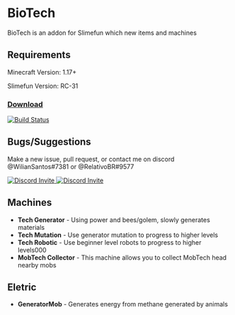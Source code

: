 # BioTech
BioTech is an addon for Slimefun which new items and machines

## Requirements

Minecraft Version: 1.17+

Slimefun Version: RC-31


### [Download](https://thebusybiscuit.github.io/builds/wilianSantosBR/BioTech/main/)
[![Build Status](https://thebusybiscuit.github.io/builds/wilianSantosBR/BioTech/main/badge.svg)](https://thebusybiscuit.github.io/builds/wilianSantosBR/BioTech/main)


## Bugs/Suggestions

Make a new issue, pull request, or contact me on discord @WilianSantos#7381 or @RelativoBR#9577

<p>
  <a href="https://discord.gg/slimefun">
    <img src="https://discordapp.com/api/guilds/565557184348422174/widget.png?style=banner3" alt="Discord Invite"/>
  </a>
  <a href="https://discord.gg/SqD3gg5SAU">
    <img src="https://discordapp.com/api/guilds/809178621424041997/widget.png?style=banner3" alt="Discord Invite"/>
  </a>
</p>


## Machines
- **Tech Generator** - Using power and bees/golem, slowly generates materials
- **Tech Mutation** - Use generator mutation to progress to higher levels
- **Tech Robotic** - Use beginner level robots to progress to higher levels000
- **MobTech Collector** - This machine allows you to collect MobTech head nearby mobs


## Eletric
- **GeneratorMob** - Generates energy from methane generated by animals
